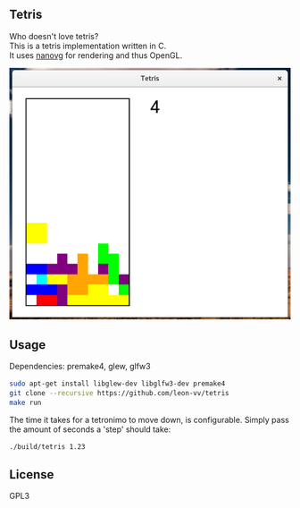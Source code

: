 ## Tetris

Who doesn't love tetris? <br />
This is a tetris implementation written in C. <br />
It uses [nanovg](https://github.com/memononen/nanovg) for rendering and thus OpenGL. <br />


![Image of the game window](https://raw.githubusercontent.com/leon-vv/tetris/master/tetris.png)

## Usage

Dependencies: premake4, glew, glfw3

```Bash
sudo apt-get install libglew-dev libglfw3-dev premake4
git clone --recursive https://github.com/leon-vv/tetris
make run
```

The time it takes for a tetronimo to move down, is configurable.
Simply pass the amount of seconds a 'step' should take:
```Bash
./build/tetris 1.23
```

## License

GPL3
